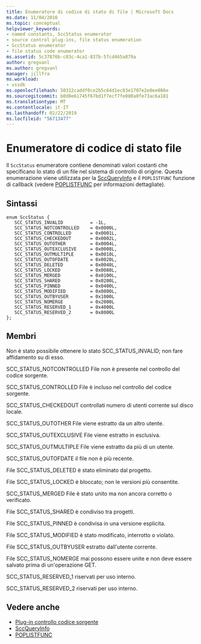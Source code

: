 ```yaml
---
title: Enumeratore di codice di stato di file | Microsoft Docs
ms.date: 11/04/2016
ms.topic: conceptual
helpviewer_keywords:
- named constants, SccStatus enumerator
- source control plug-ins, file status enumeration
- SccStatus enumerator
- file status code enumerator
ms.assetid: 5c37876b-c83c-4ca1-837b-57cd465a879a
author: gregvanl
ms.author: gregvanl
manager: jillfra
ms.workload:
- vssdk
ms.openlocfilehash: 50312caddf0ce2b5c64d1ec83e1707e2e0ee086e
ms.sourcegitcommit: b0d8e61745f67bd1f7ecf7fe080a0fe73ac6a181
ms.translationtype: MT
ms.contentlocale: it-IT
ms.lasthandoff: 02/22/2019
ms.locfileid: "56713477"
---
```

# <a name="file-status-code-enumerator"></a>Enumeratore di codice di stato file
Il `SccStatus` enumeratore contiene denominati valori costanti che specificano lo stato di un file nel sistema di controllo di origine. Questa enumerazione viene utilizzata per la [SccQueryInfo](../extensibility/sccqueryinfo-function.md) e il `POPLISTFUNC` funzione di callback (vedere [POPLISTFUNC](../extensibility/poplistfunc.md) per informazioni dettagliate).

## <a name="syntax"></a>Sintassi

```
enum SccStatus {
   SCC_STATUS_INVALID          = -1L,
   SCC_STATUS_NOTCONTROLLED    = 0x0000L,
   SCC_STATUS_CONTROLLED       = 0x0001L,
   SCC_STATUS_CHECKEDOUT       = 0x0002L,
   SCC_STATUS_OUTOTHER         = 0x0004L,
   SCC_STATUS_OUTEXCLUSIVE     = 0x0008L,
   SCC_STATUS_OUTMULTIPLE      = 0x0010L,
   SCC_STATUS_OUTOFDATE        = 0x0020L,
   SCC_STATUS_DELETED          = 0x0040L,
   SCC_STATUS_LOCKED           = 0x0080L,
   SCC_STATUS_MERGED           = 0x0100L,
   SCC_STATUS_SHARED           = 0x0200L,
   SCC_STATUS_PINNED           = 0x0400L,
   SCC_STATUS_MODIFIED         = 0x0800L,
   SCC_STATUS_OUTBYUSER        = 0x1000L
   SCC_STATUS_NOMERGE          = 0x2000L
   SCC_STATUS_RESERVED_1       = 0x4000L
   SCC_STATUS_RESERVED_2       = 0x8000L
};
```

## <a name="members"></a>Membri
 Non è stato possibile ottenere lo stato SCC_STATUS_INVALID; non fare affidamento su di esso.

 SCC_STATUS_NOTCONTROLLED File non è presente nel controllo del codice sorgente.

 SCC_STATUS_CONTROLLED File è incluso nel controllo del codice sorgente.

 SCC_STATUS_CHECKEDOUT controllati numero di utenti corrente sul disco locale.

 SCC_STATUS_OUTOTHER File viene estratto da un altro utente.

 SCC_STATUS_OUTEXCLUSIVE File viene estratto in esclusiva.

 SCC_STATUS_OUTMULTIPLE File viene estratto da più di un utente.

 SCC_STATUS_OUTOFDATE il file non è più recente.

 File SCC_STATUS_DELETED è stato eliminato dal progetto.

 File SCC_STATUS_LOCKED è bloccato; non le versioni più consentite.

 SCC_STATUS_MERGED File è stato unito ma non ancora corretto o verificato.

 File SCC_STATUS_SHARED è condiviso tra progetti.

 File SCC_STATUS_PINNED è condivisa in una versione esplicita.

 File SCC_STATUS_MODIFIED è stato modificato, interrotto o violato.

 File SCC_STATUS_OUTBYUSER estratto dall'utente corrente.

 File SCC_STATUS_NOMERGE mai possono essere unite e non deve essere salvato prima di un'operazione GET.

 SCC_STATUS_RESERVED_1 riservati per uso interno.

 SCC_STATUS_RESERVED_2 riservati per uso interno.

## <a name="see-also"></a>Vedere anche
- [Plug-in controllo codice sorgente](../extensibility/source-control-plug-ins.md)
- [SccQueryInfo](../extensibility/sccqueryinfo-function.md)
- [POPLISTFUNC](../extensibility/poplistfunc.md)